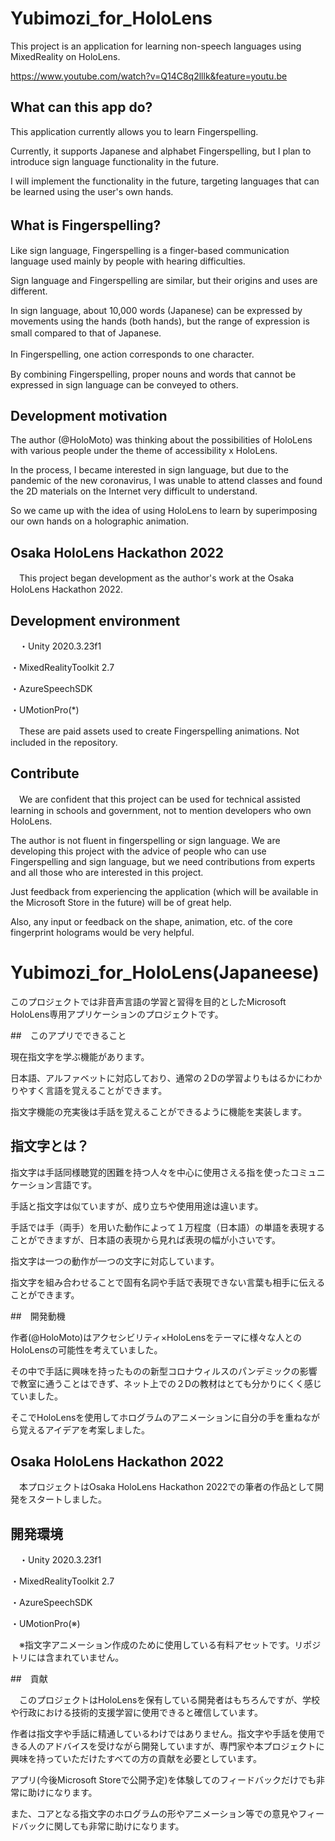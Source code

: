 # Yubimozi_for_HoloLens

This project is an application for learning non-speech languages using MixedReality on HoloLens.

https://www.youtube.com/watch?v=Q14C8q2lllk&feature=youtu.be

## What can this app do?

This application currently allows you to learn Fingerspelling.

Currently, it supports Japanese and alphabet Fingerspelling, but
I plan to introduce sign language functionality in the future.

I will implement the functionality in the future, targeting languages that can be learned using the user's own hands.

## What is Fingerspelling?　

Like sign language, Fingerspelling is a finger-based communication language used mainly by people with hearing difficulties.

Sign language and Fingerspelling are similar, but their origins and uses are different.

In sign language, about 10,000 words (Japanese) can be expressed by movements using the hands (both hands), but the range of expression is small compared to that of Japanese.　

In Fingerspelling, one action corresponds to one character.　

By combining Fingerspelling, proper nouns and words that cannot be expressed in sign language can be conveyed to others.

## Development motivation

The author (@HoloMoto) was thinking about the possibilities of HoloLens with various people under the theme of accessibility x HoloLens.

In the process, I became interested in sign language, but due to the pandemic of the new coronavirus, I was unable to attend classes and found the 2D materials on the Internet very difficult to understand.

So we came up with the idea of using HoloLens to learn by superimposing our own hands on a holographic animation.


## Osaka HoloLens Hackathon 2022

　This project began development as the author's work at the Osaka HoloLens Hackathon 2022.
 
## Development environment

　・Unity 2020.3.23f1
 
  ・MixedRealityToolkit 2.7
 
  ・AzureSpeechSDK
  
  ・UMotionPro(*)
  
  　These are paid assets used to create Fingerspelling animations. Not included in the repository.

## Contribute

　We are confident that this project can be used for technical assisted learning in schools and government, not to mention developers who own HoloLens.
 
 The author is not fluent in fingerspelling or sign language. We are developing this project with the advice of people who can use Fingerspelling and sign language, but we need contributions from experts and all those who are interested in this project.
 
 Just feedback from experiencing the application (which will be available in the Microsoft Store in the future) will be of great help.
 
 Also, any input or feedback on the shape, animation, etc. of the core fingerprint holograms would be very helpful.



# Yubimozi_for_HoloLens(Japaneese)

このプロジェクトでは非音声言語の学習と習得を目的としたMicrosoft HoloLens専用アプリケーションのプロジェクトです。

##　このアプリでできること

現在指文字を学ぶ機能があります。

日本語、アルファベットに対応しており、通常の２Dの学習よりもはるかにわかりやすく言語を覚えることができます。

指文字機能の充実後は手話を覚えることができるように機能を実装します。

## 指文字とは？　

指文字は手話同様聴覚的困難を持つ人々を中心に使用さえる指を使ったコミュニケーション言語です。

手話と指文字は似ていますが、成り立ちや使用用途は違います。

手話では手（両手）を用いた動作によって１万程度（日本語）の単語を表現することができますが、日本語の表現から見れば表現の幅が小さいです。　

指文字は一つの動作が一つの文字に対応しています。　

指文字を組み合わせることで固有名詞や手話で表現できない言葉も相手に伝えることができます。

##　開発動機

作者(@HoloMoto)はアクセシビリティ×HoloLensをテーマに様々な人とのHoloLensの可能性を考えていました。

その中で手話に興味を持ったものの新型コロナウィルスのパンデミックの影響で教室に通うことはできず、ネット上での２Dの教材はとても分かりにくく感じていました。

そこでHoloLensを使用してホログラムのアニメーションに自分の手を重ねながら覚えるアイデアを考案しました。


## Osaka HoloLens Hackathon 2022

　本プロジェクトはOsaka HoloLens Hackathon 2022での筆者の作品として開発をスタートしました。
 
## 開発環境

　・Unity 2020.3.23f1
 
  ・MixedRealityToolkit 2.7
 
  ・AzureSpeechSDK
  
  ・UMotionPro(※)
  
  　※指文字アニメーション作成のために使用している有料アセットです。リポジトリには含まれていません。
   
##　貢献

　このプロジェクトはHoloLensを保有している開発者はもちろんですが、学校や行政における技術的支援学習に使用できると確信しています。
 
 作者は指文字や手話に精通しているわけではありません。指文字や手話を使用できる人のアドバイスを受けながら開発していますが、専門家や本プロジェクトに興味を持っていただけたすべての方の貢献を必要としています。
 
 アプリ(今後Microsoft Storeで公開予定)を体験してのフィードバックだけでも非常に助けになります。
 
 また、コアとなる指文字のホログラムの形やアニメーション等での意見やフィードバックに関しても非常に助けになります。
 
 
